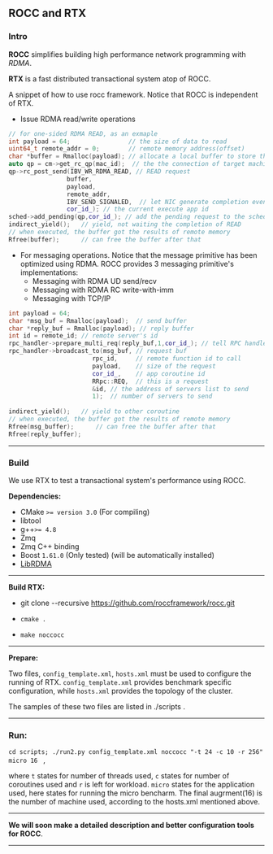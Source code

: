 ## ROCC and RTX



### Intro

**ROCC** simplifies building high performance network programming with *RDMA*.

**RTX** is a fast distributed transactional system atop of ROCC.



A snippet of how to use rocc framework. Notice that ROCC is independent of RTX.

- Issue RDMA read/write operations 

```c++
// for one-sided RDMA READ, as an exmaple
int payload = 64;                // the size of data to read
uint64_t remote_addr = 0;        // remote memory address(offset)
char *buffer = Rmalloc(payload); // allocate a local buffer to store the result
auto qp = cm->get_rc_qp(mac_id);  // the the connection of target machine
qp->rc_post_send(IBV_WR_RDMA_READ, // READ request
                buffer,
		        payload,
                remote_addr,
                IBV_SEND_SIGNALED,  // let NIC generate completion event
                cor_id_); // the current execute app id
sched->add_pending(qp,cor_id_); // add the pending request to the scheduler
indirect_yield();   // yield, not waiting the completion of READ
// when executed, the buffer got the results of remote memory
Rfree(buffer);      // can free the buffer after that
```

- For messaging operations. Notice that the message primitive has been optimized using RDMA.  ROCC provides 3 messaging primitive's implementations: 
  - Messaging with RDMA UD send/recv
  - Messaging with RDMA RC write-with-imm
  - Messaging with TCP/IP

```c++
int payload = 64;
char *msg_buf = Rmalloc(payload);  // send buffer
char *reply_buf = Rmalloc(payload); // reply buffer
int id = remote_id; // remote server's id
rpc_handler->prepare_multi_req(reply_buf,1,cor_id_); // tell RPC handler to receive 1 RPC replies
rpc_handler->broadcast_to(msg_buf, // request buf
                       rpc_id,     // remote function id to call
                       payload,    // size of the request
                       cor_id_,    // app coroutine id
                       RRpc::REQ,  // this is a request
                       &id, // the address of servers list to send
                       1);  // number of servers to send
                       
indirect_yield();   // yield to other coroutine
// when executed, the buffer got the results of remote memory
Rfree(msg_buffer);      // can free the buffer after that
Rfree(reply_buffer);     
```



------

### Build

We use RTX to test a transactional system's performance using ROCC. 

**Dependencies:**

- CMake `>= version 3.0` (For compiling)
- libtool
- g++`>= 4.8`
- Zmq
- Zmq C++ binding
- Boost `1.61.0` (Only tested) (will be automatically installed)
- [LibRDMA](http://ipads.se.sjtu.edu.cn:1312/Windybeing/rdma_lib) 

------

**Build RTX:**

- git clone --recursive https://github.com/roccframework/rocc.git

- `cmake .`
- `make noccocc`

------

**Prepare:**

Two files, `config_template.xml`, `hosts.xml` must be used to configure the running of RTX.  `config_template.xml` provides benchmark specific configuration, while `hosts.xml` provides the topology of the cluster.

The samples of these two files are listed in ./scripts .

***

### **Run:**

`cd scripts; ./run2.py config_template.xml noccocc "-t 24 -c 10 -r 256" micro 16 ` , 

where `t` states for number of threads used, `c` states for number of coroutines used and `r` is left for workload. `micro` states for the application used, here states for running the micro bencharm. The final augrment(16) is the number of machine used, according to the hosts.xml mentioned above. 



------

**We will soon make a detailed description and better configuration tools for ROCC**.

***
